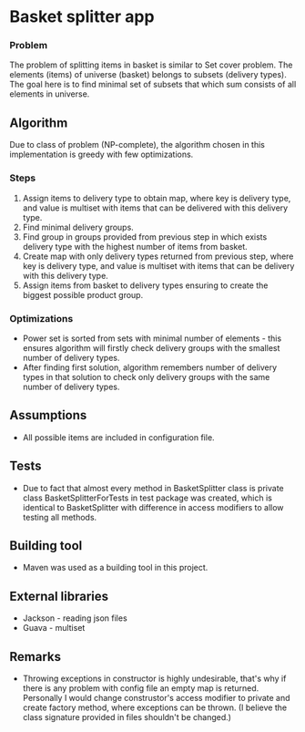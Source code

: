 # Basket splitter app
### Problem
The problem of splitting items in basket is similar to Set cover problem.
The elements (items) of universe (basket) belongs to subsets (delivery types).
The goal here is to find minimal set of subsets that which sum consists of all elements in universe.

## Algorithm
Due to class of problem (NP-complete), the algorithm chosen in this implementation is greedy with few optimizations.

### Steps
1. Assign items to delivery type to obtain map, where key is delivery type, and value is multiset with items that can be delivered with this delivery type.
2. Find minimal delivery groups.
3. Find group in groups provided from previous step in which exists delivery type with the highest number of items from basket.
4. Create map with only delivery types returned from previous step, where key is delivery type, and value is multiset with items that can be delivery with this delivery type.
5. Assign items from basket to delivery types ensuring to create the biggest possible product group.

### Optimizations
* Power set is sorted from sets with minimal number of elements - this ensures algorithm will firstly check delivery groups with the smallest number of delivery types.
* After finding first solution, algorithm remembers number of delivery types in that solution to check only delivery groups with the same number of delivery types.

## Assumptions
* All possible items are included in configuration file.

## Tests
* Due to fact that almost every method in BasketSplitter class is private class BasketSplitterForTests in test package was created, which is identical to BasketSplitter with difference in access modifiers to allow testing all methods.

## Building tool
* Maven was used as a building tool in this project.

## External libraries
* Jackson - reading json files
* Guava - multiset

## Remarks
* Throwing exceptions in constructor is highly undesirable, that's why if there is any problem with config file an empty map is returned. 
Personally I would change construstor's access modifier to private and create factory method, where exceptions can be thrown.
(I believe the class signature provided in files shouldn't be changed.)
